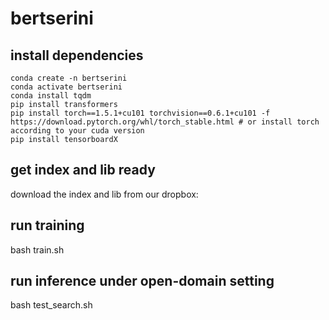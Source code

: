 # bertserini

## install dependencies

```
conda create -n bertserini
conda activate bertserini
conda install tqdm
pip install transformers 
pip install torch==1.5.1+cu101 torchvision==0.6.1+cu101 -f https://download.pytorch.org/whl/torch_stable.html # or install torch according to your cuda version
pip install tensorboardX
```

## get index and lib ready

download the index and lib from our dropbox:

## run training

bash train.sh

## run inference under open-domain setting

bash test_search.sh

